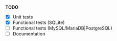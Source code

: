 **TODO**

* [x] Unit tests
* [x] Functional tests (SQLite)
* [ ] Functional tests (MySQL/MariaDB|PostgreSQL)
* [ ] Documentation
